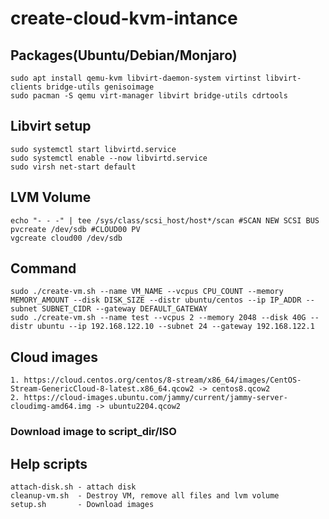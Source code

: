 # create-cloud-kvm-intance

## Packages(Ubuntu/Debian/Monjaro)
```shell
sudo apt install qemu-kvm libvirt-daemon-system virtinst libvirt-clients bridge-utils genisoimage
sudo pacman -S qemu virt-manager libvirt bridge-utils cdrtools
```

## Libvirt setup
```shell
sudo systemctl start libvirtd.service
sudo systemctl enable --now libvirtd.service
sudo virsh net-start default
```

## LVM Volume
```shell
echo "- - -" | tee /sys/class/scsi_host/host*/scan #SCAN NEW SCSI BUS
pvcreate /dev/sdb #CLOUD00 PV
vgcreate cloud00 /dev/sdb 
```

## Command
```shell
sudo ./create-vm.sh --name VM_NAME --vcpus CPU_COUNT --memory MEMORY_AMOUNT --disk DISK_SIZE --distr ubuntu/centos --ip IP_ADDR --subnet SUBNET_CIDR --gateway DEFAULT_GATEWAY
sudo ./create-vm.sh --name test --vcpus 2 --memory 2048 --disk 40G --distr ubuntu --ip 192.168.122.10 --subnet 24 --gateway 192.168.122.1
```

## Cloud images
```
1. https://cloud.centos.org/centos/8-stream/x86_64/images/CentOS-Stream-GenericCloud-8-latest.x86_64.qcow2 -> centos8.qcow2
2. https://cloud-images.ubuntu.com/jammy/current/jammy-server-cloudimg-amd64.img -> ubuntu2204.qcow2
```

### Download image to script_dir/ISO

## Help scripts
```shell
attach-disk.sh - attach disk
cleanup-vm.sh  - Destroy VM, remove all files and lvm volume 
setup.sh       - Download images
```
